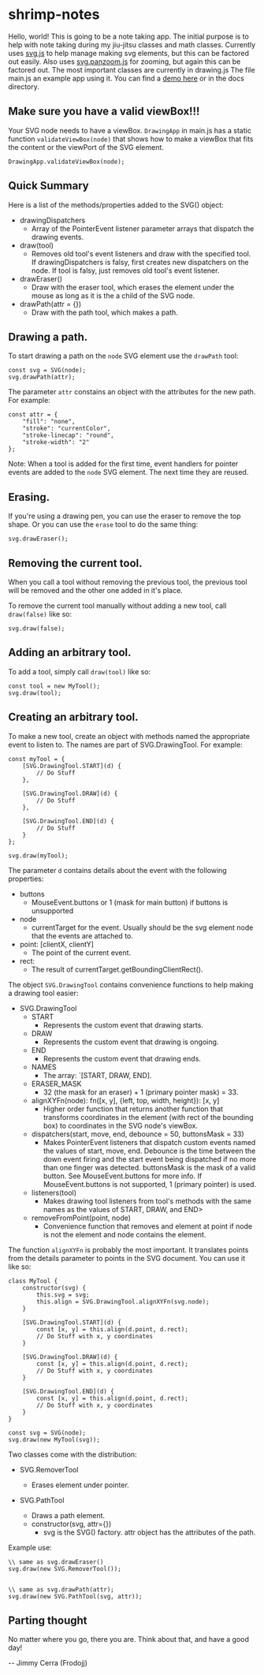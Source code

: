 # shrimp-notes

Hello, world! This is going to be a note taking app. The initial purpose is to
help with note taking during my jiu-jitsu classes and math classes. Currently
uses [svg.js](https://github.com/svgdotjs/svg.js) to help manage making svg
elements, but this can be factored out easily. Also uses 
[svg.panzoom.js](https://github.com/svgdotjs/svg.panzoom.js) for zooming, but
again this can be factored out. The most important classes are currently in
drawing.js The file main.js an example app using it. You can find a
[demo here](https://frodojj.github.io/shrimp-notes/) or in the docs directory.

## Make sure you have a valid viewBox!!!

Your SVG node needs to have a viewBox. `DrawingApp` in main.js has a static
function `validateViewBox(node)` that shows how to make a viewBox that fits the
content or the viewPort of the SVG element.

```
DrawingApp.validateViewBox(node);
```

## Quick Summary

Here is a list of the methods/properties added to the SVG() object:

- drawingDispatchers
	- Array of the PointerEvent listener parameter arrays that dispatch the
	  drawing events.
- draw(tool)
	- Removes old tool's event listeners and draw with the specified tool. If 
	  drawingDispatchers is falsy, first creates new dispatchers on the node.
	  If tool is falsy, just removes old tool's event listener.
- drawEraser()
	- Draw with the eraser tool, which erases the element under the mouse
	  as long as it is the a child of the SVG node.
- drawPath(attr = {})
	- Draw with the path tool, which makes a path.

## Drawing a path.

To start drawing a path on the `node` SVG element use the `drawPath` tool:

```
const svg = SVG(node);
svg.drawPath(attr);
```

The parameter `attr` constains an object with the attributes for the new path.
For example:

```
const attr = {
	"fill": "none",
	"stroke": "currentColor",
	"stroke-linecap": "round",
	"stroke-width": "2"
};
```

Note: When a tool is added for the first time, event handlers for pointer
events are added to the `node` SVG element. The next time they are reused.

## Erasing.

If you're using a drawing pen, you can use the eraser to remove the top shape.
Or you can use the `erase` tool to do the same thing:

```
svg.drawEraser();
```

## Removing the current tool.

When you call a tool without removing the previous tool, the previous tool will
be removed and the other one added in it's place.

To remove the current tool manually without adding a new tool, call
`draw(false)` like so:

```
svg.draw(false);
```

## Adding an arbitrary tool.

To add a tool, simply call `draw(tool)` like so:

```
const tool = new MyTool();
svg.draw(tool);
```

## Creating an arbitrary tool.

To make a new tool, create an object with methods named the appropriate 
event to listen to. The names are part of SVG.DrawingTool. For example:

```
const myTool = {
	[SVG.DrawingTool.START](d) {
		// Do Stuff
	},

	[SVG.DrawingTool.DRAW](d) {
		// Do Stuff
	},
	
	[SVG.DrawingTool.END](d) {
		// Do Stuff
	}
};

svg.draw(myTool);
```

The parameter `d` contains details about the event with the following
properties:

- buttons
	- MouseEvent.buttons or 1 (mask for main button) if buttons is unsupported
- node
	- currentTarget for the event. Usually should be the svg element node that
	  the events are attached to.
- point: \[clientX, clientY]
	- The point of the current event.
- rect:
	- The result of currentTarget.getBoundingClientRect().

The object `SVG.DrawingTool` contains convenience functions to help making a
drawing tool easier:
 
- SVG.DrawingTool
	- START
		- Represents the custom event that drawing starts.
	- DRAW
		- Represents the custom event that drawing is ongoing.
    - END
		- Represents the custom event that drawing ends.
	- NAMES
		- The array: `[START, DRAW, END].
	- ERASER_MASK
		- 32 (the mask for an eraser) + 1 (primary pointer mask) = 33.
    - alignXYFn(node): fn(\[x, y], {left, top, width, height}): \[x, y]
		- Higher order function that returns another function that transforms
		  coordinates in the element (with rect of the bounding box) to
		  coordinates in the SVG node's viewBox.
	- dispatchers(start, move, end, debounce = 50, buttonsMask = 33)
		- Makes PointerEvent listeners that dispatch custom events named the
		  values of start, move, end. Debounce is the time between the down
		  event firing and the start event being dispatched if no more than
		  one finger was detected. buttonsMask is the mask of a valid button.
		  See MouseEvent.buttons for more info. If MouseEvent.buttons is not
		  supported, 1 (primary pointer) is used.
	- listeners(tool)
		- Makes drawing tool listeners from tool's methods with the same names
		  as the values of START, DRAW, and END>
	- removeFromPoint(point, node)
		- Convenience function that removes and element at point if node
		  is not the element and node contains the element.

The function `alignXYFn` is probably the most important. It translates points
from the details parameter to points in the SVG document. You can use it like
so:

```
class MyTool {
	constructor(svg) {
		this.svg = svg;
		this.align = SVG.DrawingTool.alignXYFn(svg.node);
	}
	
	[SVG.DrawingTool.START](d) {
		const [x, y] = this.align(d.point, d.rect);
		// Do Stuff with x, y coordinates
	}

	[SVG.DrawingTool.DRAW](d) {
		const [x, y] = this.align(d.point, d.rect);
		// Do Stuff with x, y coordinates
	}
	
	[SVG.DrawingTool.END](d) {
		const [x, y] = this.align(d.point, d.rect);
		// Do Stuff with x, y coordinates
	}
}

const svg = SVG(node);
svg.draw(new MyTool(svg));

```

Two classes come with the distribution:

- SVG.RemoverTool
	- Erases element under pointer.

- SVG.PathTool
	- Draws a path element.
	- constructor(svg, attr={})
		- svg is the SVG() factory. attr object has the attributes of the path.

Example use:

```
\\ same as svg.drawEraser()
svg.draw(new SVG.RemoverTool());


\\ same as svg.drawPath(attr);
svg.draw(new SVG.PathTool(svg, attr));

```

## Parting thought

No matter where you go, there you are. Think about that, and have a good day!

-- Jimmy Cerra (Frodojj)
